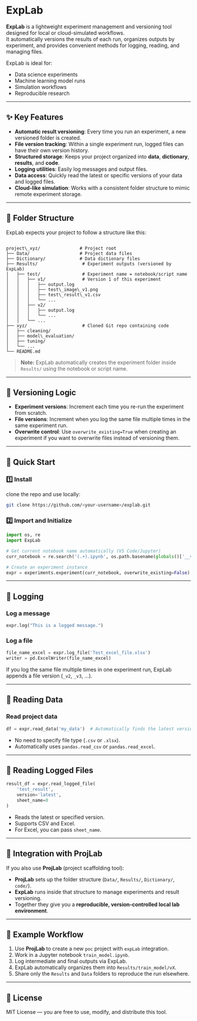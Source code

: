 # ExpLab

**ExpLab** is a lightweight experiment management and versioning tool designed for local or cloud-simulated workflows.  
It automatically versions the results of each run, organizes outputs by experiment, and provides convenient methods for logging, reading, and managing files.  

ExpLab is ideal for:
- Data science experiments
- Machine learning model runs
- Simulation workflows
- Reproducible research

---

## ✨ Key Features

- **Automatic result versioning**: Every time you run an experiment, a new versioned folder is created.
- **File version tracking**: Within a single experiment run, logged files can have their own version history.
- **Structured storage**: Keeps your project organized into **data**, **dictionary**, **results**, and **code**.
- **Logging utilities**: Easily log messages and output files.
- **Data access**: Quickly read the latest or specific versions of your data and logged files.
- **Cloud-like simulation**: Works with a consistent folder structure to mimic remote experiment storage.

---

## 📁 Folder Structure

ExpLab expects your project to follow a structure like this:

```

project\_xyz/               # Project root
├── Data/                   # Project data files
├── Dictionary/             # Data dictionary files
├── Results/                 # Experiment outputs (versioned by ExpLab)
│   ├── test/                # Experiment name = notebook/script name
│   │   ├── v1/              # Version 1 of this experiment
│   │   │   ├── output.log
│   │   │   ├── test\_image\_v1.png
│   │   │   ├── test\_result\_v1.csv
│   │   │   └── ...
│   │   ├── v2/
│   │   │   ├── output.log
│   │   │   └── ...
│   │   └── ...
├── xyz/                     # Cloned Git repo containing code
│   ├── cleaning/
│   ├── model\_evaluation/
│   ├── tuning/
│   └── ...
└── README.md

````

> **Note:** ExpLab automatically creates the experiment folder inside `Results/` using the notebook or script name.

---

## 🔄 Versioning Logic

- **Experiment versions**: Increment each time you re-run the experiment from scratch.
- **File versions**: Increment when you log the same file multiple times in the same experiment run.
- **Overwrite control**: Use `overwrite_existing=True` when creating an experiment if you want to overwrite files instead of versioning them.

---

## 🚀 Quick Start

### 1️⃣ Install
clone the repo and use locally:

```bash
git clone https://github.com/<your-username>/explab.git
```

### 2️⃣ Import and Initialize

```python
import os, re
import ExpLab

# Get current notebook name automatically (VS Code/Jupyter)
curr_notebook = re.search('(.+).ipynb', os.path.basename(globals()['__vsc_ipynb_file__']))[1]

# Create an experiment instance
expr = experiments.experiment(curr_notebook, overwrite_existing=False)
```

---

## 📝 Logging

### Log a message

```python
expr.log("This is a logged message.")
```

### Log a file

```python
file_name_excel = expr.log_file('Test_excel_file.xlsx')
writer = pd.ExcelWriter(file_name_excel)
```

If you log the same file multiple times in one experiment run, ExpLab appends a file version (`_v2`, `_v3`, ...).

---

## 📂 Reading Data

### Read project data

```python
df = expr.read_data('my_data')  # Automatically finds the latest version
```

* No need to specify file type (`.csv` or `.xlsx`).
* Automatically uses `pandas.read_csv` or `pandas.read_excel`.

---

## 📂 Reading Logged Files

```python
result_df = expr.read_logged_file(
    'test_result',
    version='latest',
    sheet_name=0
)
```

* Reads the latest or specified version.
* Supports CSV and Excel.
* For Excel, you can pass `sheet_name`.

---

## 🌟 Integration with ProjLab

If you also use **ProjLab** (project scaffolding tool):

* **ProjLab** sets up the folder structure (`Data/`, `Results/`, `Dictionary/`, `code/`).
* **ExpLab** runs inside that structure to manage experiments and result versioning.
* Together they give you a **reproducible, version-controlled local lab environment**.

---

## 📌 Example Workflow

1. Use **ProjLab** to create a new `poc` project with `expLab` integration.
2. Work in a Jupyter notebook `train_model.ipynb`.
3. Log intermediate and final outputs via ExpLab.
4. ExpLab automatically organizes them into `Results/train_model/vX`.
5. Share only the `Results` and `Data` folders to reproduce the run elsewhere.

---

## 📜 License

MIT License — you are free to use, modify, and distribute this tool.

